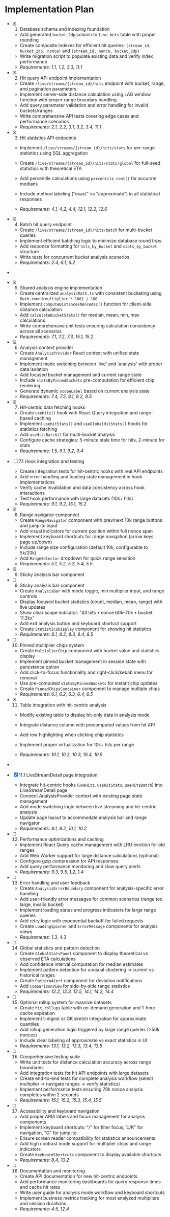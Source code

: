 # Implementation Plan

- [x] 1. Database schema and indexing foundation




  - Add generated `bucket_2dp` column to `live_bets` table with proper rounding
  - Create composite indexes for efficient hit queries: `(stream_id, bucket_2dp, nonce)` and `(stream_id, nonce, bucket_2dp)`
  - Write migration script to populate existing data and verify index performance
  - _Requirements: 1.1, 1.2, 3.3, 11.1_

- [x] 2. Hit query API endpoint implementation




  - Create `/live/streams/{stream_id}/hits` endpoint with bucket, range, and pagination parameters
  - Implement server-side distance calculation using LAG window function with proper range boundary handling
  - Add query parameter validation and error handling for invalid buckets/ranges
  - Write comprehensive API tests covering edge cases and performance scenarios
  - _Requirements: 2.1, 2.2, 3.1, 3.2, 3.4, 11.1_





- [x] 3. Hit statistics API endpoints



  - Implement `/live/streams/{stream_id}/hits/stats` for per-range statistics using SQL aggregation
  - Create `/live/streams/{stream_id}/hits/stats/global` for full-seed statistics with theoretical ETA


  - Add percentile calculations using `percentile_cont()` for accurate medians
  - Include method labeling ("exact" vs "approximate") in all statistical responses
  - _Requirements: 4.1, 4.2, 4.4, 12.1, 12.2, 12.6_

- [x] 4. Batch hit query endpoint



  - Create `/live/streams/{stream_id}/hits/batch` for multi-bucket queries
  - Implement efficient batching logic to minimize database round trips
  - Add response formatting for `hits_by_bucket` and `stats_by_bucket` structure
  - Write tests for concurrent bucket analysis scenarios
  - _Requirements: 2.4, 6.1, 6.2_
-

- [x] 5. Shared analysis engine implementation





  - Create centralized `analysisMath.ts` with consistent bucketing using `Math.round(multiplier * 100) / 100`
  - Implement `computeDistancesNonceAsc()` function for client-side distance calculation
  - Add `calculateBucketStats()` for median, mean, min, max calculations
  - Write comprehensive unit tests ensuring calculation consistency across all scenarios
  - _Requirements: 7.1, 7.2, 7.3, 15.1, 15.2_

- [x] 6. Analysis context provider




  - Create `AnalysisProvider` React context with unified state management
  - Implement mode switching between 'live' and 'analysis' with proper data isolation
  - Add focused bucket management and current range state
  - Include `statsByPinnedBuckets` pre-computation for efficient chip rendering
  - Generate dynamic `scopeLabel` based on current analysis state
  - _Requirements: 7.4, 7.5, 8.1, 8.2, 8.5_




- [x] 7. Hit-centric data fetching hooks

  - Create `useHits()` hook with React Query integration and range-based caching
  - Implement `useHitStats()` and `useGlobalHitStats()` hooks for statistics fetching
  - Add `useHitsBatch()` for multi-bucket analysis
  - Configure cache strategies: 5-minute stale time for hits, 2-minute for stats
  - _Requirements: 1.5, 9.1, 9.2, 9.4_

- [ ] 7.1 Hook integration and testing






  - Create integration tests for hit-centric hooks with real API endpoints
  - Add error handling and loading state management in hook implementations
  - Verify cache invalidation and data consistency across hook interactions
  - Test hook performance with large datasets (10k+ hits)
  - _Requirements: 9.1, 9.2, 15.1, 15.2_

- [x] 8. Range navigator component






  - Create `RangeNavigator` component with prev/next 10k range buttons and jump-to input
  - Add visual indicators for current position within full nonce span
  - Implement keyboard shortcuts for range navigation (arrow keys, page up/down)
  - Include range size configuration (default 10k, configurable to 5k/20k)
  - Add `RangeSelector` dropdown for quick range selection
  - _Requirements: 5.1, 5.2, 5.3, 5.4, 5.5_
- [x] 9. Sticky analysis bar component




- [ ] 9. Sticky analysis bar component


  - Create `AnalysisBar` with mode toggle, min multiplier input, and range controls
  - Display focused bucket statistics (count, median, mean, range) with live updates
  - Show clear scope indicator: "43 hits • nonce 60k–70k • bucket 11.2kx"
  - Add exit analysis button and keyboard shortcut support
  - Create `StatisticsDisplay` component for showing hit statistics
  - _Requirements: 8.1, 8.2, 8.3, 8.4, 8.5_




- [ ] 10. Pinned multiplier chips system


  - Create `MultiplierChip` component with bucket value and statistics display
  - Implement pinned bucket management in session state with persistence option
  - Add click-to-focus functionality and right-click/kebab menu for removal
  - Use pre-computed `statsByPinnedBuckets` for instant chip updates
  - Create `PinnedChipsContainer` component to manage multiple chips
  - _Requirements: 6.1, 6.2, 6.3, 6.4, 6.5_

- [x] 11. Table integration with hit-centric analysis





  - Modify existing table to display hit-only data in analysis mode
  - Integrate distance column with precomputed values from hit API

  - Add row highlighting when clicking chip statistics
  - Implement proper virtualization for 10k+ hits per range
  - _Requirements: 10.1, 10.2, 10.3, 10.4, 10.5_
-

- [x] 11.1 LiveStreamDetail page integration








  - Integrate hit-centric hooks (`useHits`, `useHitStats`, `useHitsBatch`) into LiveStreamDetail page
  - Connect AnalysisProvider context with existing page state management
  - Add mode switching logic between live streaming and hit-centric analysis
  - Update page layout to accommodate analysis bar and range navigator
  - _Requirements: 8.1, 8.2, 10.1, 10.2_

- [ ] 12. Performance optimizations and caching
  - Implement React Query cache management with LRU eviction for old ranges
  - Add Web Worker support for large distance calculations (optional)
  - Configure gzip compression for API responses
  - Add query performance monitoring and slow query alerts
  - _Requirements: 9.3, 9.5, 1.2, 1.4_

- [ ] 13. Error handling and user feedback
  - Create `AnalysisErrorBoundary` component for analysis-specific error handling
  - Add user-friendly error messages for common scenarios (range too large, invalid bucket)
  - Implement loading states and progress indicators for large range queries
  - Add retry logic with exponential backoff for failed requests
  - Create `LoadingSpinner` and `ErrorMessage` components for analysis views
  - _Requirements: 1.3, 4.3_

- [ ] 14. Global statistics and pattern detection
  - Create `GlobalStatsPanel` component to display theoretical vs observed ETA calculations
  - Add confidence interval computation for median estimates
  - Implement pattern detection for unusual clustering in current vs historical ranges
  - Create `PatternAlert` component for deviation notifications
  - Add `ComparisonView` for side-by-side range statistics
  - _Requirements: 12.2, 12.3, 12.5, 14.1, 14.2, 14.4_

- [ ] 15. Optional rollup system for massive datasets
  - Create `hit_rollups` table with on-demand generation and 1-hour cache expiration
  - Implement t-digest or GK sketch integration for approximate quantiles
  - Add rollup generation logic triggered by large range queries (>50k nonces)
  - Include clear labeling of approximate vs exact statistics in UI
  - _Requirements: 13.1, 13.2, 13.3, 13.4, 13.5_

- [ ] 16. Comprehensive testing suite
  - Write unit tests for distance calculation accuracy across range boundaries
  - Add integration tests for hit API endpoints with large datasets
  - Create end-to-end tests for complete analysis workflow (select multiplier → navigate ranges → verify statistics)
  - Implement performance tests ensuring 70k nonce analysis completes within 2 seconds
  - _Requirements: 15.1, 15.2, 15.3, 15.4, 15.5_

- [ ] 17. Accessibility and keyboard navigation
  - Add proper ARIA labels and focus management for analysis components
  - Implement keyboard shortcuts: "/" for filter focus, "J/K" for navigation, "G" for jump-to
  - Ensure screen reader compatibility for statistics announcements
  - Add high contrast mode support for multiplier chips and range indicators
  - Create `KeyboardShortcuts` component to display available shortcuts
  - _Requirements: 8.4, 10.2_

- [ ] 18. Documentation and monitoring
  - Create API documentation for new hit-centric endpoints
  - Add performance monitoring dashboards for query response times and cache hit rates
  - Write user guide for analysis mode workflow and keyboard shortcuts
  - Implement business metrics tracking for most analyzed multipliers and session durations
  - _Requirements: 4.5, 12.4_